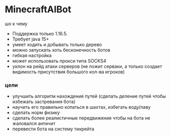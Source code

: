 # MinecraftAIBot

шо к чему
 * Поддержка только 1.16.5.
 * Требует java 15+
 * умеет ходить и добывать только дерево
 * можно запускать хоть бесконечность ботов
 * гибкая настройка
 * может использовать прокси типа SOCKS4
 * уклон на рейд атаки серверов (не ложит серваки, а только создает видимость присутствия большого кол-ва игроков)

### цели

 * улучшить алгоритм нахождения путей (сделать деление путей чтобы избежать застревания бота)
 * научить его правильно копаться в шахтах, избегать воду/лаву
 * сделать норм физику
 * сделать более реалистичные передвижения чтобы на бота не жаловался античит
 * перевести бота на систему тикрейта

